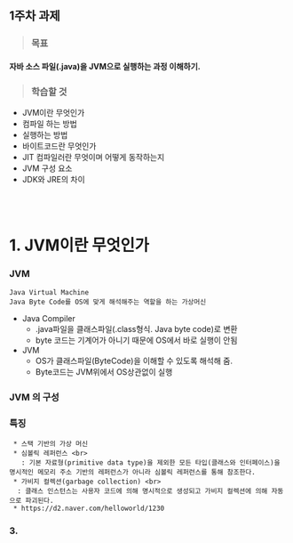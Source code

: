 ## 1주차 과제


> ### 목표
 #### 자바 소스 파일(.java)을 JVM으로 실행하는 과정 이해하기.

> ### 학습할 것
 - JVM이란 무엇인가
 - 컴파일 하는 방법
 - 실행하는 방법
 - 바이트코드란 무엇인가
 - JIT 컴파일러란 무엇이며 어떻게 동작하는지
 - JVM 구성 요소
 - JDK와 JRE의 차이  
  
<br>
<br>

# 1. JVM이란 무엇인가
  ### JVM
    Java Virtual Machine 
    Java Byte Code를 OS에 맞게 해석해주는 역할을 하는 가상머신     
  
   - Java Compiler 
     - .java파일을 클래스파일(.class형식. Java byte code)로 변환
     - byte 코드는 기계어가 아니기 때문에 OS에서 바로 실행이 안됨
   - JVM
     - OS가 클래스파일(ByteCode)을 이해할 수 있도록 해석해 줌.
     - Byte코드는 JVM위에서 OS상관없이 실행
    
  ### JVM 의 구성
  
  

  ### 특징    
     * 스택 기반의 가상 머신
     * 심볼릭 레퍼런스 <br> 
       : 기본 자료형(primitive data type)을 제외한 모든 타입(클래스와 인터페이스)을 명시적인 메모리 주소 기반의 레퍼런스가 아니라 심볼릭 레퍼런스를 통해 참조한다.
     * 가비지 컬렉션(garbage collection) <br>
      : 클래스 인스턴스는 사용자 코드에 의해 명시적으로 생성되고 가비지 컬렉션에 의해 자동으로 파괴된다.
     * https://d2.naver.com/helloworld/1230 

  ### 3.
 
               


